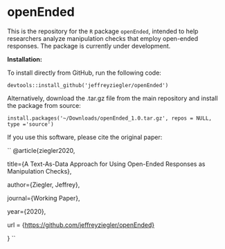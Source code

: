 # openEnded

This is the repository for the ``R`` package ``openEnded``, intended to help researchers analyze manipulation checks that employ open-ended responses. The package is currently under development.

**Installation:**

To install directly from GitHub, run the following code:

``devtools::install_github('jeffreyziegler/openEnded')``

Alternatively, download the .tar.gz file from the main repository and install the package from source:

``install.packages('~/Downloads/openEnded_1.0.tar.gz', repos = NULL, type ='source')``

If you use this software, please cite the original paper:

``
@article{ziegler2020,

  title={A Text-As-Data Approach for Using Open-Ended Responses as Manipulation Checks},
  
  author={Ziegler, Jeffrey},
  
  journal={Working Paper},
  
  year={2020},
  
  url = {https://github.com/jeffreyziegler/openEnded}
  
}
``
